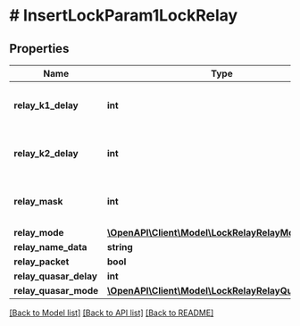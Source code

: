 # # InsertLockParam1LockRelay

## Properties

Name | Type | Description | Notes
------------ | ------------- | ------------- | -------------
**relay_k1_delay** | **int** | Lock K1 relay work delay in milliseconds | [optional]
**relay_k2_delay** | **int** | K2 relay work delay in milliseconds | [optional]
**relay_mask** | **int** | Mask of which relays are in use | [optional]
**relay_mode** | [**\OpenAPI\Client\Model\LockRelayRelayMode**](LockRelayRelayMode.md) |  | [optional]
**relay_name_data** | **string** | Name data | [optional]
**relay_packet** | **bool** |   | [optional]
**relay_quasar_delay** | **int** |   | [optional]
**relay_quasar_mode** | [**\OpenAPI\Client\Model\LockRelayRelayQuasarMode**](LockRelayRelayQuasarMode.md) |  | [optional]

[[Back to Model list]](../../README.md#models) [[Back to API list]](../../README.md#endpoints) [[Back to README]](../../README.md)
